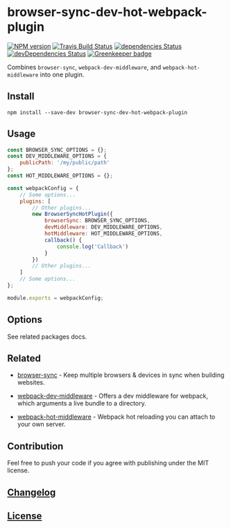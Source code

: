 # browser-sync-dev-hot-webpack-plugin

[![NPM version](https://img.shields.io/npm/v/browser-sync-dev-hot-webpack-plugin.svg)](https://www.npmjs.org/package/browser-sync-dev-hot-webpack-plugin) 
[![Travis Build Status](https://img.shields.io/travis/itgalaxy/browser-sync-dev-hot-webpack-plugin/master.svg?label=build)](https://travis-ci.org/itgalaxy/browser-sync-dev-hot-webpack-plugin) 
[![dependencies Status](https://david-dm.org/itgalaxy/browser-sync-dev-hot-webpack-plugin/status.svg)](https://david-dm.org/itgalaxy/browser-sync-dev-hot-webpack-plugin) 
[![devDependencies Status](https://david-dm.org/itgalaxy/browser-sync-dev-hot-webpack-plugin/dev-status.svg)](https://david-dm.org/itgalaxy/browser-sync-dev-hot-webpack-plugin?type=dev)
[![Greenkeeper badge](https://badges.greenkeeper.io/itgalaxy/browser-sync-dev-hot-webpack-plugin.svg)](https://greenkeeper.io/)

Combines `browser-sync`, `webpack-dev-middleware`, and `webpack-hot-middleware` into one plugin.

## Install

```shell
npm install --save-dev browser-sync-dev-hot-webpack-plugin
```

## Usage

```js
const BROWSER_SYNC_OPTIONS = {};
const DEV_MIDDLEWARE_OPTIONS = {
    publicPath: '/my/public/path'
};
const HOT_MIDDLEWARE_OPTIONS = {};

const webpackConfig = {
    // Some options...
    plugins: [
        // Other plugins...
        new BrowserSyncHotPlugin({
            browserSync: BROWSER_SYNC_OPTIONS,
            devMiddleware: DEV_MIDDLEWARE_OPTIONS,
            hotMiddleware: HOT_MIDDLEWARE_OPTIONS,
            callback() {
                console.log('Callback')
            }
        })
        // Other plugins...
    ]
    // Some options...
};

module.exports = webpackConfig;
```

## Options

See related packages docs.

## Related

-   [browser-sync](https://github.com/browsersync/browser-sync) - Keep multiple browsers & devices 
    in sync when building websites.

-   [webpack-dev-middleware](https://github.com/webpack/webpack-dev-middleware) - Offers a dev middleware for webpack, 
    which arguments a live bundle to a directory.

-   [webpack-hot-middleware](https://github.com/glenjamin/webpack-hot-middleware) - Webpack hot reloading 
    you can attach to your own server.

## Contribution

Feel free to push your code if you agree with publishing under the MIT license.

## [Changelog](CHANGELOG.md)

## [License](LICENSE)
